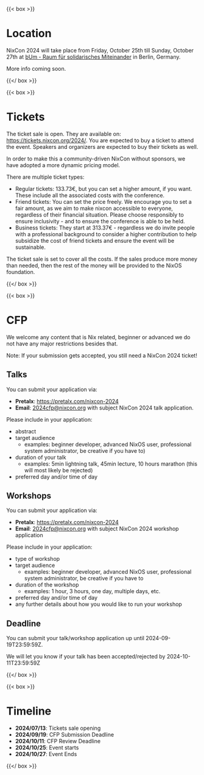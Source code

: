 ---
---

{{< box >}}

# Location

NixCon 2024 will take place from Friday, October 25th till Sunday, October 27th
at [bUm - Raum für solidarisches Miteinander](https://bum.berlin) in Berlin,
Germany.

More info coming soon.

{{</ box >}}

{{< box >}}

# Tickets

The ticket sale is open. They are available on: https://tickets.nixcon.org/2024/. You are expected to buy a ticket to attend the event. Speakers and organizers are expected to buy their tickets as well.

In order to make this a community-driven NixCon without sponsors, we have adopted a more dynamic pricing model.

There are multiple ticket types:

- Regular tickets: 133.73€, but you can set a higher amount, if you want. These include all the associated costs with the conference.
- Friend tickets: You can set the price freely. We encourage you to set a fair amount, as we aim to make nixcon accessible to everyone, regardless of their financial situation. Please choose responsibly to ensure inclusivity - and to ensure the conference is able to be held.
- Business tickets: They start at 313.37€ - regardless we do invite people with a professional background to consider a higher contribution to help subsidize the cost of friend tickets and ensure the event will be sustainable.

The ticket sale is set to cover all the costs. If the sales produce more money than needed, then the rest of the money will be provided to the NixOS foundation.

{{</ box >}}

{{< box >}}

# CFP

We welcome any content that is Nix related, beginner or advanced we do not have any major restrictions besides that.

Note: If your submission gets accepted, you still need a NixCon 2024 ticket!

## Talks

You can submit your application via:

- **Pretalx**: https://pretalx.com/nixcon-2024
- **Email**: 2024cfp@nixcon.org with subject NixCon 2024 talk application.

Please include in your application:

- abstract
- target audience
  - examples: beginner developer, advanced NixOS user, professional system administrator, be creative if you have to)
- duration of your talk
  - examples: 5min lightning talk, 45min lecture, 10 hours marathon (this will most likely be rejected)
- preferred day and/or time of day

## Workshops

You can submit your application via:

- **Pretalx**: https://pretalx.com/nixcon-2024
- **Email**: 2024cfp@nixcon.org with subject NixCon 2024 workshop application

Please include in your application:

- type of workshop
- target audience
  - examples: beginner developer, advanced NixOS user, professional system administrator, be creative if you have to
- duration of the workshop
  - examples: 1 hour, 3 hours, one day, multiple days, etc.
- preferred day and/or time of day
- any further details about how you would like to run your workshop

## Deadline

You can submit your talk/workshop application up until 2024-09-19T23:59:59Z.

We will let you know if your talk has been accepted/rejected by 2024-10-11T23:59:59Z

{{</ box >}}

{{< box >}}

# Timeline

- **2024/07/13**: Tickets sale opening
- **2024/09/19**: CFP Submission Deadline
- **2024/10/11**: CFP Review Deadline
- **2024/10/25**: Event starts
- **2024/10/27**: Event Ends


{{</ box >}}
